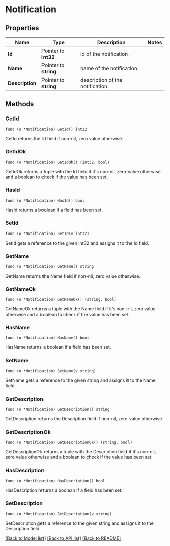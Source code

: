 # Notification

## Properties

Name | Type | Description | Notes
------------ | ------------- | ------------- | -------------
**Id** | Pointer to **int32** | id of the notification. | 
**Name** | Pointer to **string** | name of the notification. | 
**Description** | Pointer to **string** | description of the notification. | 

## Methods

### GetId

`func (o *Notification) GetId() int32`

GetId returns the Id field if non-nil, zero value otherwise.

### GetIdOk

`func (o *Notification) GetIdOk() (int32, bool)`

GetIdOk returns a tuple with the Id field if it's non-nil, zero value otherwise
and a boolean to check if the value has been set.

### HasId

`func (o *Notification) HasId() bool`

HasId returns a boolean if a field has been set.

### SetId

`func (o *Notification) SetId(v int32)`

SetId gets a reference to the given int32 and assigns it to the Id field.

### GetName

`func (o *Notification) GetName() string`

GetName returns the Name field if non-nil, zero value otherwise.

### GetNameOk

`func (o *Notification) GetNameOk() (string, bool)`

GetNameOk returns a tuple with the Name field if it's non-nil, zero value otherwise
and a boolean to check if the value has been set.

### HasName

`func (o *Notification) HasName() bool`

HasName returns a boolean if a field has been set.

### SetName

`func (o *Notification) SetName(v string)`

SetName gets a reference to the given string and assigns it to the Name field.

### GetDescription

`func (o *Notification) GetDescription() string`

GetDescription returns the Description field if non-nil, zero value otherwise.

### GetDescriptionOk

`func (o *Notification) GetDescriptionOk() (string, bool)`

GetDescriptionOk returns a tuple with the Description field if it's non-nil, zero value otherwise
and a boolean to check if the value has been set.

### HasDescription

`func (o *Notification) HasDescription() bool`

HasDescription returns a boolean if a field has been set.

### SetDescription

`func (o *Notification) SetDescription(v string)`

SetDescription gets a reference to the given string and assigns it to the Description field.


[[Back to Model list]](../README.md#documentation-for-models) [[Back to API list]](../README.md#documentation-for-api-endpoints) [[Back to README]](../README.md)


